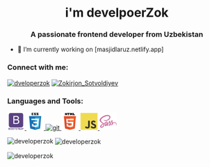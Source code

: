 <h1 align="center">i'm develpoerZok</h1>
<h3 align="center">A passionate frontend developer from Uzbekistan</h3>

- 🔭 I’m currently working on [masjidlaruz.netlify.app]

<h3 align="left">Connect with me:</h3>
<p align="left">
<a href="https://instagram.com/dveloperzok" target="blank"><img align="center" src="https://raw.githubusercontent.com/rahuldkjain/github-profile-readme-generator/master/src/images/icons/Social/instagram.svg" alt="dveloperzok" height="30" width="40" /></a>
<a href="https://t.me/developerZok" target="blank"><img align="center" src="https://upload.wikimedia.org/wikipedia/commons/8/82/Telegram_logo.svg" alt="Zokirjon_Sotvoldiyev" height="30" width="40" /></a>
</p>

<h3 align="left">Languages and Tools:</h3>
<p align="left"> <a href="https://getbootstrap.com" target="_blank"> <img src="https://raw.githubusercontent.com/devicons/devicon/master/icons/bootstrap/bootstrap-plain-wordmark.svg" alt="bootstrap" width="40" height="40"/> </a> <a href="https://www.w3schools.com/css/" target="_blank"> <img src="https://raw.githubusercontent.com/devicons/devicon/master/icons/css3/css3-original-wordmark.svg" alt="css3" width="40" height="40"/> </a> <a href="https://git-scm.com/" target="_blank"> <img src="https://www.vectorlogo.zone/logos/git-scm/git-scm-icon.svg" alt="git" width="40" height="40"/> </a> <a href="https://www.w3.org/html/" target="_blank"> <img src="https://raw.githubusercontent.com/devicons/devicon/master/icons/html5/html5-original-wordmark.svg" alt="html5" width="40" height="40"/> </a> <a href="https://developer.mozilla.org/en-US/docs/Web/JavaScript" target="_blank"> <img src="https://raw.githubusercontent.com/devicons/devicon/master/icons/javascript/javascript-original.svg" alt="javascript" width="40" height="40"/> </a> <a href="https://sass-lang.com" target="_blank"> <img src="https://raw.githubusercontent.com/devicons/devicon/master/icons/sass/sass-original.svg" alt="sass" width="40" height="40"/> </a> </p>

<p><img align="left" src="https://github-readme-stats.vercel.app/api/top-langs?username=developerzok&show_icons=true&locale=en&layout=compact" alt="developerzok" /></p>

<p>&nbsp;<img align="center" src="https://github-readme-stats.vercel.app/api?username=developerzok&show_icons=true&locale=en" alt="developerzok" /></p>

<p><img align="center" src="https://github-readme-streak-stats.herokuapp.com/?user=developerzok&" alt="developerzok" /></p>
